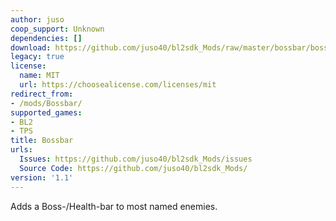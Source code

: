 ```yaml
---
author: juso
coop_support: Unknown
dependencies: []
download: https://github.com/juso40/bl2sdk_Mods/raw/master/bossbar/bossbar.zip
legacy: true
license:
  name: MIT
  url: https://choosealicense.com/licenses/mit
redirect_from:
- /mods/Bossbar/
supported_games:
- BL2
- TPS
title: Bossbar
urls:
  Issues: https://github.com/juso40/bl2sdk_Mods/issues
  Source Code: https://github.com/juso40/bl2sdk_Mods/
version: '1.1'
---
```

Adds a Boss-/Health-bar to most named enemies.